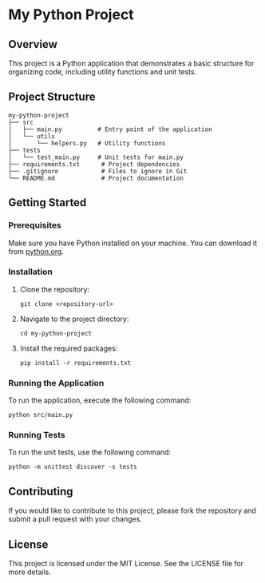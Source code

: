 # My Python Project

## Overview
This project is a Python application that demonstrates a basic structure for organizing code, including utility functions and unit tests.

## Project Structure
```
my-python-project
├── src
│   ├── main.py          # Entry point of the application
│   └── utils
│       └── helpers.py   # Utility functions
├── tests
│   └── test_main.py     # Unit tests for main.py
├── requirements.txt      # Project dependencies
├── .gitignore            # Files to ignore in Git
└── README.md             # Project documentation
```

## Getting Started

### Prerequisites
Make sure you have Python installed on your machine. You can download it from [python.org](https://www.python.org/downloads/).

### Installation
1. Clone the repository:
   ```
   git clone <repository-url>
   ```
2. Navigate to the project directory:
   ```
   cd my-python-project
   ```
3. Install the required packages:
   ```
   pip install -r requirements.txt
   ```

### Running the Application
To run the application, execute the following command:
```
python src/main.py
```

### Running Tests
To run the unit tests, use the following command:
```
python -m unittest discover -s tests
```

## Contributing
If you would like to contribute to this project, please fork the repository and submit a pull request with your changes.

## License
This project is licensed under the MIT License. See the LICENSE file for more details.